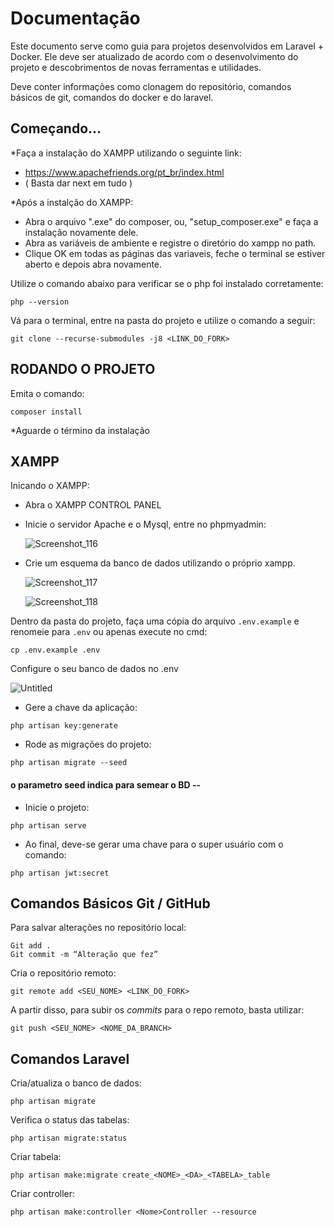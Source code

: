 # Documentação
Este documento serve como guia para projetos desenvolvidos em Laravel + Docker. Ele deve ser atualizado de acordo com o desenvolvimento do projeto e descobrimentos de novas ferramentas e utilidades. 

Deve conter informações como clonagem do repositório, comandos básicos de git, comandos do docker e do laravel.

## Começando…

*Faça a instalação do XAMPP utilizando o seguinte link: 

- https://www.apachefriends.org/pt_br/index.html
- ( Basta dar next em tudo )
  
*Após a instalção do XAMPP:

- Abra o arquivo ".exe" do composer, ou, "setup_composer.exe" e faça a instalação novamente dele.
- Abra as variáveis de ambiente e registre o diretório do xampp no path.
- Clique OK em todas as páginas das variaveis, feche o terminal se estiver aberto e depois abra novamente.

<p2> Utilize o comando abaixo para verificar se o php foi instalado corretamente: </p2>

```
php --version
```

<p1> Vá para o terminal, entre na pasta do projeto e utilize o comando a seguir: </p1>

```
git clone --recurse-submodules -j8 <LINK_DO_FORK>
```

## RODANDO O PROJETO
<p4> Emita o comando: </p4>

```
composer install
```
*Aguarde o término da instalação 


## XAMPP

Inicando o XAMPP: 

- Abra o XAMPP CONTROL PANEL
- Inicie o servidor Apache e o Mysql, entre no phpmyadmin:

   ![Screenshot_116](https://github.com/DaviAlvarenga01/IntensivoPhP/assets/100244955/00626122-7f73-453d-b90d-347b1559bc76)

- Crie um esquema da banco de dados utilizando o próprio xampp.
  
  ![Screenshot_117](https://github.com/DaviAlvarenga01/IntensivoPhP/assets/100244955/63ef5594-3172-49b7-a64c-91ae8279f7fd)

  ![Screenshot_118](https://github.com/DaviAlvarenga01/IntensivoPhP/assets/100244955/ab42b675-ae16-4475-a079-8a6f8f30a98e)
  
  
<p3> Dentro da pasta do projeto, faça uma cópia do arquivo `.env.example` e renomeie para `.env` ou apenas execute no cmd: </p3> 

```
cp .env.example .env
```

<p5> Configure o seu banco de dados no .env </p5>
  
  ![Untitled](https://github.com/DaviAlvarenga01/IntensivoPhP/assets/100244955/a88c2b8a-df1c-4223-88d3-abbe20eb2247)

- Gere a chave da aplicação:

```
php artisan key:generate
```

- Rode as migrações do projeto:

```
php artisan migrate --seed
```

#### o parametro seed indica para semear o BD -- 

- Inicie o projeto:
  
```
php artisan serve
```

- Ao final, deve-se gerar uma chave para o super usuário com o comando:

```
php artisan jwt:secret
```

## Comandos Básicos Git / GitHub

Para salvar alterações no repositório local:

```
Git add . 
Git commit -m “Alteração que fez”
```

Cria o repositório remoto:

```
git remote add <SEU_NOME> <LINK_DO_FORK>
```

A partir disso, para subir os *commits* para o repo remoto, basta utilizar:

```
git push <SEU_NOME> <NOME_DA_BRANCH>
```

## Comandos Laravel

Cria/atualiza o banco de dados:

```
php artisan migrate
```

Verifica o status das tabelas:

```
php artisan migrate:status
```

Criar tabela:

```
php artisan make:migrate create_<NOME>_<DA>_<TABELA>_table
```

Criar controller:

```
php artisan make:controller <Nome>Controller --resource
```
